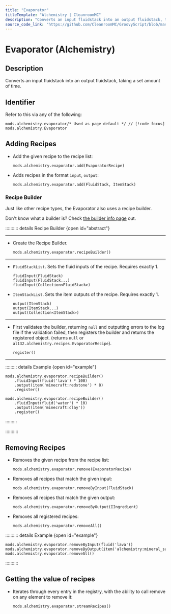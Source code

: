 ```yaml
---
title: "Evaporator"
titleTemplate: "Alchemistry | CleanroomMC"
description: "Converts an input fluidstack into an output fluidstack, taking a set amount of time."
source_code_link: "https://github.com/CleanroomMC/GroovyScript/blob/master/src/main/java/com/cleanroommc/groovyscript/compat/mods/alchemistry/Evaporator.java"
---
```


# Evaporator (Alchemistry)

## Description

Converts an input fluidstack into an output fluidstack, taking a set amount of time.

## Identifier

Refer to this via any of the following:

```groovy:no-line-numbers {1}
mods.alchemistry.evaporator/* Used as page default */ // [!code focus]
mods.alchemistry.Evaporator
```


## Adding Recipes

- Add the given recipe to the recipe list:

    ```groovy:no-line-numbers
    mods.alchemistry.evaporator.add(EvaporatorRecipe)
    ```

- Adds recipes in the format `input`, `output`:

    ```groovy:no-line-numbers
    mods.alchemistry.evaporator.add(FluidStack, ItemStack)
    ```


### Recipe Builder

Just like other recipe types, the Evaporator also uses a recipe builder.

Don't know what a builder is? Check [the builder info page](../../getting_started/builder.md) out.

:::::::::: details Recipe Builder {open id="abstract"}

---

- Create the Recipe Builder.

    ```groovy:no-line-numbers
    mods.alchemistry.evaporator.recipeBuilder()
    ```

---

- `FluidStackList`. Sets the fluid inputs of the recipe. Requires exactly 1.

    ```groovy:no-line-numbers
    fluidInput(FluidStack)
    fluidInput(FluidStack...)
    fluidInput(Collection<FluidStack>)
    ```

- `ItemStackList`. Sets the item outputs of the recipe. Requires exactly 1.

    ```groovy:no-line-numbers
    output(ItemStack)
    output(ItemStack...)
    output(Collection<ItemStack>)
    ```

---

- First validates the builder, returning `null` and outputting errors to the log file if the validation failed, then registers the builder and returns the registered object. (returns `null` or `al132.alchemistry.recipes.EvaporatorRecipe`).

    ```groovy:no-line-numbers
    register()
    ```

---

::::::::: details Example {open id="example"}
```groovy:no-line-numbers
mods.alchemistry.evaporator.recipeBuilder()
    .fluidInput(fluid('lava') * 100)
    .output(item('minecraft:redstone') * 8)
    .register()

mods.alchemistry.evaporator.recipeBuilder()
    .fluidInput(fluid('water') * 10)
    .output(item('minecraft:clay'))
    .register()
```

:::::::::

::::::::::

## Removing Recipes

- Removes the given recipe from the recipe list:

    ```groovy:no-line-numbers
    mods.alchemistry.evaporator.remove(EvaporatorRecipe)
    ```

- Removes all recipes that match the given input:

    ```groovy:no-line-numbers
    mods.alchemistry.evaporator.removeByInput(FluidStack)
    ```

- Removes all recipes that match the given output:

    ```groovy:no-line-numbers
    mods.alchemistry.evaporator.removeByOutput(IIngredient)
    ```

- Removes all registered recipes:

    ```groovy:no-line-numbers
    mods.alchemistry.evaporator.removeAll()
    ```

:::::::::: details Example {open id="example"}
```groovy:no-line-numbers
mods.alchemistry.evaporator.removeByInput(fluid('lava'))
mods.alchemistry.evaporator.removeByOutput(item('alchemistry:mineral_salt'))
mods.alchemistry.evaporator.removeAll()
```

::::::::::

## Getting the value of recipes

- Iterates through every entry in the registry, with the ability to call remove on any element to remove it:

    ```groovy:no-line-numbers
    mods.alchemistry.evaporator.streamRecipes()
    ```
